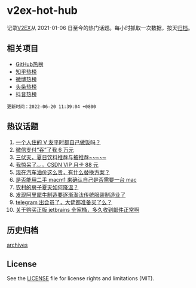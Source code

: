 # v2ex-hot-hub

 记录[V2EX](https://www.v2ex.com/)从 2021-01-06 日至今的热门话题。每小时抓取一次数据，按天[归档](archives)。
 
 ## 相关项目

- [GitHub热榜](https://github.com/lonnyzhang423/github-hot-hub)
- [知乎热榜](https://github.com/lonnyzhang423/zhihu-hot-hub)
- [微博热榜](https://github.com/lonnyzhang423/weibo-hot-hub)
- [头条热榜](https://github.com/lonnyzhang423/toutiao-hot-hub)
- [抖音热榜](https://github.com/lonnyzhang423/douyin-hot-hub)


 `更新时间：2022-06-20 11:39:04 +0800`

## 热议话题

1. [一个人住的 V 友平时都自己做饭吗？](https://www.v2ex.com/t/860649)
1. [微信支付“吞”了我 6 万元](https://www.v2ex.com/t/860754)
1. [三伏天，夏日饮料推荐与被推荐~~~~~](https://www.v2ex.com/t/860766)
1. [我惊呆了。。。CSDN VIP 月卡 88 元](https://www.v2ex.com/t/860634)
1. [现在汽车油价这么贵，有什么替换方案？](https://www.v2ex.com/t/860677)
1. [是否能用二手 macm1 来确认自己是否需要一台 mac](https://www.v2ex.com/t/860629)
1. [农村的房子夏天如何降温？](https://www.v2ex.com/t/860657)
1. [发现阿里犀牛制造要逐渐淘汰传统服装制造业了](https://www.v2ex.com/t/860659)
1. [telegram 出会员了，大佬都准备买了么？](https://www.v2ex.com/t/860760)
1. [关于购买正版 jetbrains 全家桶，多久收到邮件正常啊](https://www.v2ex.com/t/860643)

## 历史归档

[archives](archives)

## License

See the [LICENSE](LICENSE) file for license rights and limitations (MIT).
